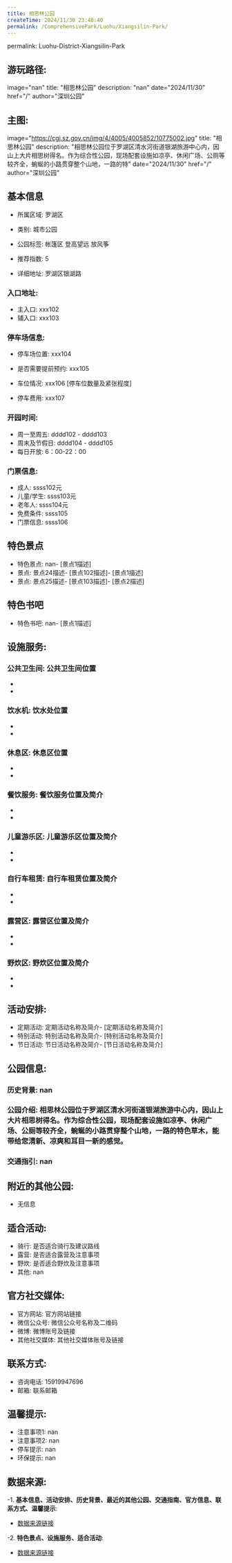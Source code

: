 ```yaml
---
title: 相思林公园
createTime: 2024/11/30 23:48:40
permalink: /ComprehensivePark/Luohu/Xiangsilin-Park/
---
```

permalink: Luohu-District-Xiangsilin-Park
## 游玩路径:
image="nan"
title: "相思林公园"
description: "nan"
date="2024/11/30"
href="/"
author="深圳公园"
## 主图:
image="https://cgj.sz.gov.cn/img/4/4005/4005852/10775002.jpg"
title: "相思林公园"
description: "相思林公园位于罗湖区清水河街道银湖旅游中心内，因山上大片相思树得名。作为综合性公园，现场配套设施如凉亭、休闲广场、公厕等较齐全，蜿蜒的小路贯穿整个山地，一路的特"
date="2024/11/30"
href="/"
author="深圳公园"
## 基本信息

- 所属区域: 罗湖区

- 类别: 城市公园

- 公园标签: 帐篷区 登高望远 放风筝

- 推荐指数: 5

- 详细地址: 罗湖区银湖路

### 入口地址:
- 主入口: xxx102
- 辅入口: xxx103
### 停车场信息:
- 停车场位置: xxx104

- 是否需要提前预约: xxx105

- 车位情况: xxx106 [停车位数量及紧张程度]

- 停车费用: xxx107

### 开园时间:
- 周一至周五: dddd102 - dddd103
- 周末及节假日: dddd104 - dddd105
- 每日开放: 6：00-22：00

### 门票信息:
- 成人: ssss102元
- 儿童/学生: ssss103元
- 老年人: ssss104元
- 免费条件: ssss105
- 门票信息: ssss106
## 特色景点
- 特色景点: nan- [景点1描述]
- 景点: 景点24描述- [景点102描述]- [景点1描述]
- 景点: 景点25描述- [景点103描述]- [景点2描述]
## 特色书吧
- 特色书吧: nan- [景点1描述]
## 设施服务:
### 公共卫生间: 公共卫生间位置
- 
- 
### 饮水机: 饮水处位置
- 
- 
### 休息区: 休息区位置
- 
- 
### 餐饮服务: 餐饮服务位置及简介
- 
- 
### 儿童游乐区: 儿童游乐区位置及简介
- 
- 
### 自行车租赁: 自行车租赁位置及简介
- 
- 
### 露营区: 露营区位置及简介
- 
- 
### 野炊区: 野炊区位置及简介

- 
- 
## 活动安排:
- 定期活动: 定期活动名称及简介- [定期活动名称及简介]
- 特别活动: 特别活动名称及简介- [特别活动名称及简介]
- 节日活动: 节日活动名称及简介- [节日活动名称及简介]
## 公园信息:
### 历史背景: nan
### 公园介绍: 相思林公园位于罗湖区清水河街道银湖旅游中心内，因山上大片相思树得名。作为综合性公园，现场配套设施如凉亭、休闲广场、公厕等较齐全，蜿蜒的小路贯穿整个山地，一路的特色草木，能带给您清新、凉爽和耳目一新的感觉。
### 交通指引: nan

## 附近的其他公园:
- 无信息

## 适合活动:
- 骑行: 是否适合骑行及建议路线
- 露营: 是否适合露营及注意事项
- 野炊: 是否适合野炊及注意事项
- 其他: nan

## 官方社交媒体:
- 官方网站: 官方网站链接
- 微信公众号: 微信公众号名称及二维码
- 微博: 微博账号及链接
- 其他社交媒体: 其他社交媒体账号及链接

## 联系方式:
- 咨询电话: 15919947696
- 邮箱: 联系邮箱

## 温馨提示:
- 注意事项1: nan
- 注意事项2: nan
- 停车提示: nan
- 环保提示: nan

## 数据来源:
-1. **基本信息、活动安排、历史背景、最近的其他公园、交通指南、官方信息、联系方式、温馨提示**:
- [数据来源链接](https://cgj.sz.gov.cn/xsmh/gysz/csgy/content/post_10775002.html)

-2. **特色景点、设施服务、适合活动**:
- [数据来源链接](https://cgj.sz.gov.cn/xsmh/gysz/csgy/content/post_10775002.html)

